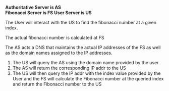 **Authoritative Server is AS** <br />
**Fibonacci Server is FS**
**User Server is US**

The User will interact with the US to find the fibonacci number at a given index.

The actual fibonacci number is calculated at FS

The AS acts a DNS that maintains the actual IP addresses of the FS as well as the domain names assigned to the IP addresses.

1. The US will query the AS using the domain name provided by the user
2. The AS will return the corresponding IP addr to the US
3. The US will then query the IP addr with the index value provided by the User and the FS will calculate the Fibonacci number at the queried index and return the Fibonacci number to the US
